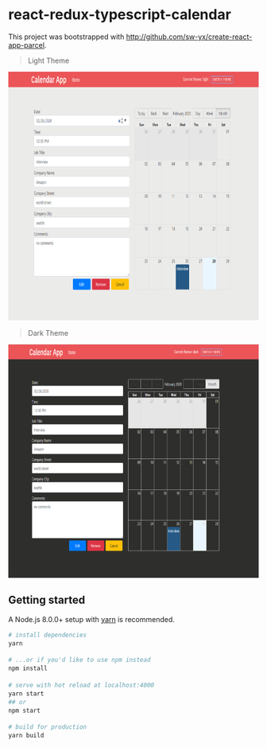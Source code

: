 # react-redux-typescript-calendar

This project was bootstrapped with <http://github.com/sw-yx/create-react-app-parcel>.

> Light Theme

<img width="900" height="500" src="src/styles/images/readme.png" border="0" />

> Dark Theme

<img width="900" height="470" src="src/styles/images/readme1.png" border="0" />

## Getting started

A Node.js 8.0.0+ setup with [yarn](https://yarnpkg.com/) is recommended.

```bash
# install dependencies
yarn

# ...or if you'd like to use npm instead
npm install

# serve with hot reload at localhost:4000
yarn start
## or
npm start

# build for production
yarn build
```
